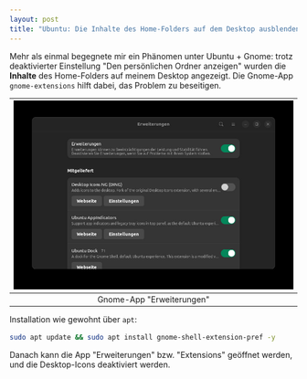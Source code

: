 ```yaml
---
layout: post
title: "Ubuntu: Die Inhalte des Home-Folders auf dem Desktop ausblenden"
---
```


Mehr als einmal begegnete mir ein Phänomen unter Ubuntu + Gnome: trotz deaktivierter Einstellung "Den persönlichen Ordner anzeigen" wurden die **Inhalte** des Home-Folders auf meinem Desktop angezeigt. Die Gnome-App `gnome-extensions` hilft dabei, das Problem zu beseitigen.

|![](/assets/images/gnome-shell-extensions.jpg)|
|:-:|
|Gnome-App "Erweiterungen"|

Installation wie gewohnt über `apt`:

```bash
sudo apt update && sudo apt install gnome-shell-extension-pref -y
```

Danach kann die App "Erweiterungen" bzw. "Extensions" geöffnet werden, und die Desktop-Icons deaktiviert werden.

